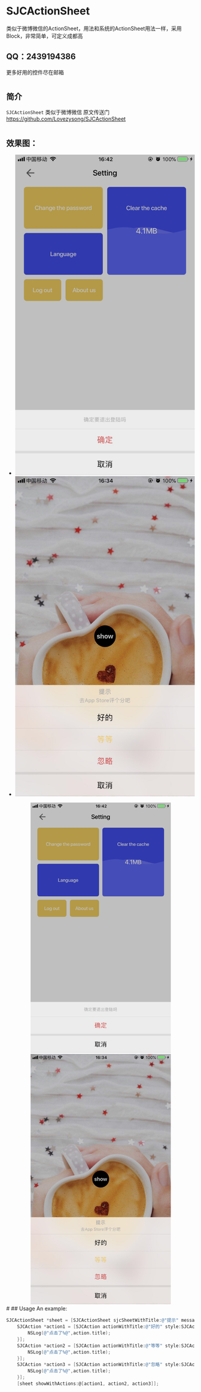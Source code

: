 # SJCActionSheet
类似于微博微信的ActionSheet，用法和系统的ActionSheet用法一样，采用Block，非常简单，可定义成都高
## QQ：2439194386
更多好用的控件尽在邮箱
#
## 简介
`SJCActionSheet` 类似于微博微信
原文传送门 https://github.com/Lovezysong/SJCActionSheet
#
## 效果图：
- ![WechatIMG357.jpeg](WechatIMG357.jpeg)
- ![WechatIMG358.jpeg](WechatIMG358.jpeg)
<div align=center><img width="375" height="667" src="https://github.com/aspirantman/SJCActionSheet/blob/master/WechatIMG357.jpeg?raw=true"/></div> <div align=center><img width="375" height="667" src="https://github.com/aspirantman/SJCActionSheet/blob/master/WechatIMG358.jpeg?raw=true"/></div>
#
## Usage
An example:

```objective-c
SJCActionSheet *sheet = [SJCActionSheet sjcSheetWithTitle:@"提示" message:@"去App Store评个分吧"];
    SJCAction *action1 = [SJCAction actionWithTitle:@"好的" style:SJCActionStyleDefault handler:^(SJCAction *action) {
        NSLog(@"点击了%@",action.title);
    }];
    SJCAction *action2 = [SJCAction actionWithTitle:@"等等" style:SJCActionStyleCancel handler:^(SJCAction *action) {
        NSLog(@"点击了%@",action.title);
    }];
    SJCAction *action3 = [SJCAction actionWithTitle:@"忽略" style:SJCActionStyleDestructive handler:^(SJCAction *action) {
        NSLog(@"点击了%@",action.title);
    }];
    [sheet showWithActions:@[action1, action2, action3]];

